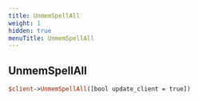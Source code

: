 ```yaml
---
title: UnmemSpellAll
weight: 1
hidden: true
menuTitle: UnmemSpellAll
---
```

## UnmemSpellAll
```perl
$client->UnmemSpellAll([bool update_client = true])
```